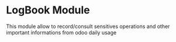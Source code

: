 # LogBook Module
This module allow to record/consult sensitives operations and other important informations from odoo daily usage